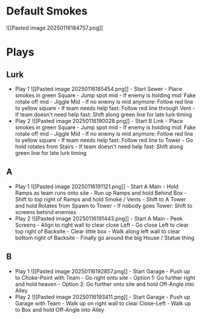 # Default Smokes
![[Pasted image 20250116184757.png]]

# Plays
## Lurk
- Play 1
		![[Pasted image 20250116185454.png]]
		- Start Sewer
		- Place smokes in green Square
		- Jump spot mid
		- If enemy is holding mid: Fake rotate off mid - Jiggle Mid
		- If no enemy is mid anymore: Follow red line to yellow square
		- If team needs help fast: Follow red line through Vent
		- If team doesn't need help fast: Shift along green line for late lurk timing
- Play 2
		![[Pasted image 20250116190028.png]]
		- Start B Link
		- Place smokes in green Square
		- Jump spot mid
		- If enemy is holding mid: Fake rotate off mid - Jiggle Mid
		- If no enemy is mid anymore: Follow red line to yellow square
		- If team needs help fast: Follow red line to Tower - Go hold rotates from Stairs
		- If team doesn't need help fast: Shift along green line for late lurk timing
## A
- Play 1
		![[Pasted image 20250116191121.png]]
		- Start A Main
		- Hold Ramps as team runs onto site
		- Run up Ramps and hold Behind Box
		- Shift to top right of Ramps and hold Smoke / Vents
		- Shift to A Tower and hold Rotates from Spawn to Tower
		- If nobody goes Tower: Shift to screens behind enemies
- Play 2
		![[Pasted image 20250116191443.png]]
		- Start A Main
		- Peek Screens
		- Align to right wall to clear close Left
		- Go close Left to clear top right of Backsite
		- Clear little box
		- Walk along left wall to clear bottom right of Backsite
		- Finally go around the big House / Statue thing
## B
- Play 1
		![[Pasted image 20250116192857.png]]
		- Start Garage
		- Push up to Choke-Point with Team
		- Go right onto site
		- Option 1: Go further right and hold heaven
		- Option 2: Go further onto site and hold Off-Angle into Alley
- Play 2
		![[Pasted image 20250116193411.png]]
		- Start Garage
		- Push up Garage with Team
		- Walk up on right wall to clear Close-Left
		- Walk up to Box and hold Off-Angle into Alley